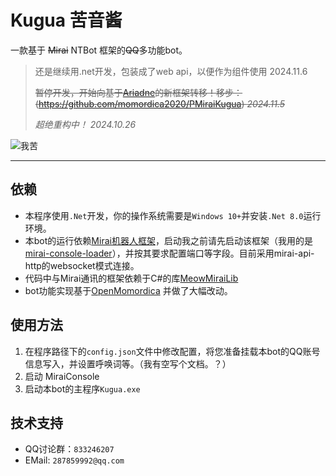 # Kugua 苦音酱


一款基于 ~~Mirai~~ NTBot 框架的~~QQ~~多功能bot。

> 还是继续用.net开发，包装成了web api，以便作为组件使用 2024.11.6
>
> ~~暂停开发，开始向基于[Ariadne](https://github.com/GraiaProject/Ariadne)的新框架转移！移步：(https://github.com/momordica2020/PMiraiKugua) *2024.11.5*~~
> 
> *超绝重构中！ 2024.10.26*

![我苦](https://s3.bmp.ovh/imgs/2024/10/26/7c122c98a1627ffb.png)

------

## 依赖

- 本程序使用`.Net`开发，你的操作系统需要是`Windows 10+`并安装`.Net 8.0`运行环境。
- 本bot的运行依赖[Mirai机器人框架](https://github.com/mamoe/mirai)，启动我之前请先启动该框架（我用的是[mirai-console-loader](https://github.com/iTXTech/mirai-console-loader)），并按其要求配置端口等字段。目前采用mirai-api-http的websocket模式连接。
- 代码中与Mirai通讯的框架依赖于C#的库[MeowMiraiLib](https://github.com/DavidSciMeow/MeowMiraiLib)
- bot功能实现基于[OpenMomordica](https://github.com/hontsev/OpenMomordica) 并做了大幅改动。

## 使用方法

1. 在程序路径下的`config.json`文件中修改配置，将您准备挂载本bot的QQ账号信息写入，并设置呼唤词等。（我有空写个文档。？）
2. 启动 MiraiConsole 
3. 启动本bot的主程序`Kugua.exe`

## 技术支持

- QQ讨论群：`833246207`
- EMail: `287859992@qq.com`
